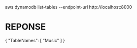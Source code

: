 aws dynamodb list-tables --endpoint-url http://localhost:8000

REPONSE
===========
{
    "TableNames": [
        "Music"
    ]
}
